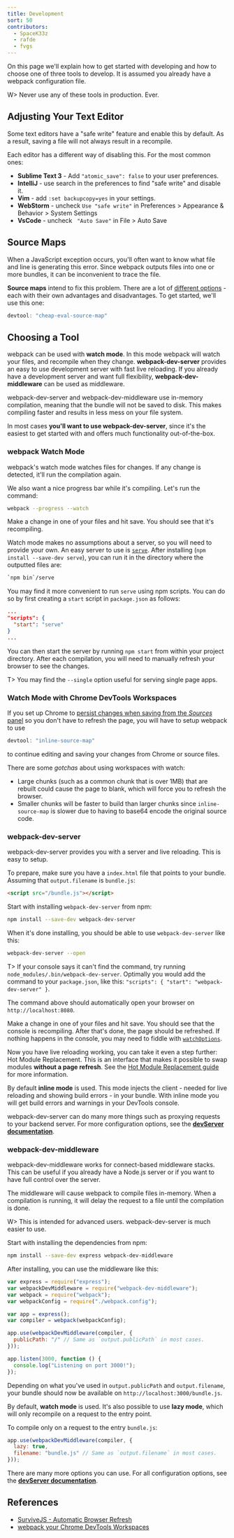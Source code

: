 ```yaml
---
title: Development
sort: 50
contributors:
  - SpaceK33z
  - rafde
  - fvgs
---
```


On this page we'll explain how to get started with developing and how to choose one of three tools to develop. It is assumed you already have a webpack configuration file.

W> Never use any of these tools in production. Ever.


## Adjusting Your Text Editor

Some text editors have a "safe write" feature and enable this by default. As a result, saving a file will not always result in a recompile.

Each editor has a different way of disabling this. For the most common ones:

* **Sublime Text 3** - Add `"atomic_save": false` to your user preferences.
* **IntelliJ** - use search in the preferences to find "safe write" and disable it.
* **Vim** - add `:set backupcopy=yes` in your settings.
* **WebStorm** - uncheck `Use "safe write"` in Preferences > Appearance & Behavior > System Settings
* **VsCode** - uncheck ` "Auto Save"` in File > Auto Save


## Source Maps

When a JavaScript exception occurs, you'll often want to know what file and line is generating this error. Since webpack outputs files into one or more bundles, it can be inconvenient to trace the file.

**Source maps** intend to fix this problem. There are a lot of [different options](/configuration/devtool) - each with their own advantages and disadvantages. To get started, we'll use this one:

```js
devtool: "cheap-eval-source-map"
```


## Choosing a Tool

webpack can be used with **watch mode**. In this mode webpack will watch your files, and recompile when they change.
**webpack-dev-server** provides an easy to use development server with fast live reloading. If you already have a development server and want full flexibility, **webpack-dev-middleware** can be used as middleware.

webpack-dev-server and webpack-dev-middleware use in-memory compilation, meaning that the bundle will not be saved to disk. This makes compiling faster and results in less mess on your file system.

In most cases **you'll want to use webpack-dev-server**, since it's the easiest to get started with and offers much functionality out-of-the-box.


### webpack Watch Mode

webpack's watch mode watches files for changes. If any change is detected, it'll run the compilation again.

We also want a nice progress bar while it's compiling. Let's run the command:

```bash
webpack --progress --watch
```

Make a change in one of your files and hit save. You should see that it's recompiling.

Watch mode makes no assumptions about a server, so you will need to provide your own. An easy server to use is [`serve`](https://github.com/zeit/serve). After installing (`npm install --save-dev serve`), you can run it in the directory where the outputted files are:

```bash
`npm bin`/serve
```

You may find it more convenient to run `serve` using npm scripts. You can do so by first creating a `start` script in `package.json` as follows:

```json
...
"scripts": {
  "start": "serve"
}
...
```

You can then start the server by running `npm start` from within your project directory. After each compilation, you will need to manually refresh your browser to see the changes.

T> You may find the `--single` option useful for serving single page apps.


### Watch Mode with Chrome DevTools Workspaces

If you set up Chrome to [persist changes when saving from the _Sources_ panel](https://medium.com/@rafaelideleon/webpack-your-chrome-devtools-workspaces-cb9cca8d50da)
so you don't have to refresh the page, you will have to setup webpack to use

```javascript
devtool: "inline-source-map"
```

to continue editing and saving your changes from Chrome or source files.

There are some _gotchas_ about using workspaces with watch:

* Large chunks (such as a common chunk that is over 1MB) that are rebuilt could cause the page to blank, which will force you to refresh the browser.
* Smaller chunks will be faster to build than larger chunks since `inline-source-map` is slower due to having to base64 encode the original source code.


### webpack-dev-server

webpack-dev-server provides you with a server and live reloading. This is easy to setup.

To prepare, make sure you have a `index.html` file that points to your bundle. Assuming that `output.filename` is `bundle.js`:

```html
<script src="/bundle.js"></script>
```

Start with installing `webpack-dev-server` from npm:

```bash
npm install --save-dev webpack-dev-server
```

When it's done installing, you should be able to use `webpack-dev-server` like this:

```bash
webpack-dev-server --open
```

T> If your console says it can't find the command, try running `node_modules/.bin/webpack-dev-server`. Optimally you would add the command to your `package.json`, like this: `"scripts": { "start": "webpack-dev-server" }`.

The command above should automatically open your browser on `http://localhost:8080`.

Make a change in one of your files and hit save. You should see that the console is recompiling. After that's done, the page should be refreshed. If nothing happens in the console, you may need to fiddle with [`watchOptions`](/configuration/dev-server#devserver-watchoptions-).

Now you have live reloading working, you can take it even a step further: Hot Module Replacement. This is an interface that makes it possible to swap modules **without a page refresh**. See the [Hot Module Replacement guide](/guides/hot-module-replacement) for more information.

By default **inline mode** is used. This mode injects the client - needed for live reloading and showing build errors - in your bundle. With inline mode you will get build errors and warnings in your DevTools console.

webpack-dev-server can do many more things such as proxying requests to your backend server. For more configuration options, see the [**devServer documentation**](/configuration/dev-server).


### webpack-dev-middleware

webpack-dev-middleware works for connect-based middleware stacks. This can be useful if you already have a Node.js server or if you want to have full control over the server.

The middleware will cause webpack to compile files in-memory. When a compilation is running, it will delay the request to a file until the compilation is done.

W> This is intended for advanced users. webpack-dev-server is much easier to use.

Start with installing the dependencies from npm:

```bash
npm install --save-dev express webpack-dev-middleware
```

After installing, you can use the middleware like this:

```js
var express = require("express");
var webpackDevMiddleware = require("webpack-dev-middleware");
var webpack = require("webpack");
var webpackConfig = require("./webpack.config");

var app = express();
var compiler = webpack(webpackConfig);

app.use(webpackDevMiddleware(compiler, {
  publicPath: "/" // Same as `output.publicPath` in most cases.
}));

app.listen(3000, function () {
  console.log("Listening on port 3000!");
});
```

Depending on what you've used in `output.publicPath` and `output.filename`, your bundle should now be available on `http://localhost:3000/bundle.js`.

By default, **watch mode** is used. It's also possible to use **lazy mode**, which will only recompile on a request to the entry point.

To compile only on a request to the entry `bundle.js`:

```js
app.use(webpackDevMiddleware(compiler, {
  lazy: true,
  filename: "bundle.js" // Same as `output.filename` in most cases.
}));
```

There are many more options you can use. For all configuration options, see the [**devServer documentation**](/configuration/dev-server).


## References

* [SurviveJS - Automatic Browser Refresh](http://survivejs.com/webpack/developing-with-webpack/automatic-browser-refresh/)
* [webpack your Chrome DevTools Workspaces](https://medium.com/@rafaelideleon/webpack-your-chrome-devtools-workspaces-cb9cca8d50da)
